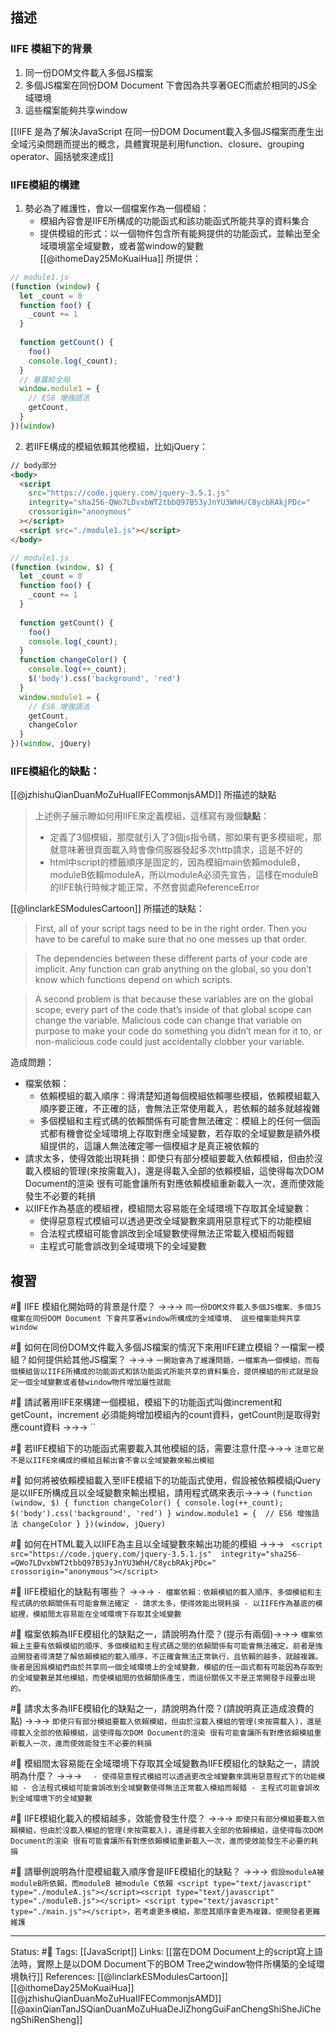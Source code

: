 ## 描述

### IIFE 模組下的背景

1. 同一份DOM文件載入多個JS檔案
2. 多個JS檔案在同份DOM Document 下會因為共享著GEC而處於相同的JS全域環境
3. 這些檔案能夠共享window

[[IIFE 是為了解決JavaScript 在同一份DOM Document載入多個JS檔案而產生出全域污染問題而提出的概念，具體實現是利用function、closure、grouping operator、圓括號來達成]]



### IIFE模組的構建
1.  勢必為了維護性，會以一個檔案作為一個模組：
	- 模組內容會是IIFE所構成的功能函式和該功能函式所能共享的資料集合
	- 提供模組的形式：以一個物件包含所有能夠提供的功能函式，並輸出至全域環境當全域變數，或者當window的變數
[[@ithomeDay25MoKuaiHua]] 所提供：
```js
// module1.js
(function (window) {
  let _count = 0
  function foo() {
    _count += 1
  }
  
  function getCount() {
    foo()
    console.log(_count);
  }
  // 暴露給全局
  window.module1 = {
    // ES6 增強語法
    getCount,
  }
})(window)
```

2. 若IIFE構成的模組依賴其他模組，比如jQuery：
```html
// body部分
<body>
  <script
    src="https://code.jquery.com/jquery-3.5.1.js"
    integrity="sha256-QWo7LDvxbWT2tbbQ97B53yJnYU3WhH/C8ycbRAkjPDc="
    crossorigin="anonymous"
  ></script>
  <script src="./module1.js"></script>
</body>
```

```js
// module1.js
(function (window, $) {
  let _count = 0
  function foo() {
    _count += 1
  }
  
  function getCount() {
    foo()
    console.log(_count);
  }
  function changeColor() {
    console.log(++_count);
    $('body').css('background', 'red')
  }
  window.module1 = {
    // ES6 增強語法
    getCount,
    changeColor
  }
})(window, jQuery)
```


### IIFE模組化的缺點：
[[@jzhishuQianDuanMoZuHuaIIFECommonjsAMD]] 所描述的缺點
> 上述例子展示瞭如何用IIFE來定義模組，這樣寫有幾個**缺點**：
> 
> -   定義了3個模組，那麼就引入了3個js指令碼，那如果有更多模組呢，那就意味著很頁面載入時會像伺服器發起多次http請求，這是不好的
> -   html中script的標籤順序是固定的，因為模組main依賴moduleB，moduleB依賴moduleA，所以moduleA必須先宣告，這樣在moduleB的IIFE執行時候才能正常，不然會拋處ReferenceError

[[@linclarkESModulesCartoon]] 所描述的缺點：
> First, all of your script tags need to be in the right order. Then you have to be careful to make sure that no one messes up that order.

> The dependencies between these different parts of your code are implicit. Any function can grab anything on the global, so you don’t know which functions depend on which scripts.

> A second problem is that because these variables are on the global scope, every part of the code that’s inside of that global scope can change the variable. Malicious code can change that variable on purpose to make your code do something you didn’t mean for it to, or non-malicious code could just accidentally clobber your variable.

造成問題：
- 檔案依賴：
	- 依賴模組的載入順序：得清楚知道每個模組依賴哪些模組，依賴模組載入順序要正確，不正確的話，會無法正常使用載入，若依賴的越多就越複雜
	- 多個模組和主程式碼的依賴關係有可能會無法確定：模組上的任何一個函式都有機會從全域環境上存取對應全域變數，若存取的全域變數是額外模組提供的，這讓人無法確定哪一個模組才是真正被依賴的
- 請求太多，使得效能出現耗損：即使只有部分模組要載入依賴模組，但由於沒載入模組的管理(來按需載入)，還是得載入全部的依賴模組，這使得每次DOM Document的渲染 很有可能會讓所有對應依賴模組重新載入一次，進而使效能發生不必要的耗損
- 以IIFE作為基底的模組裡，模組間太容易能在全域環境下存取其全域變數：
	- 使得惡意程式模組可以透過更改全域變數來調用惡意程式下的功能模組
	- 合法程式模組可能會誤改到全域變數使得無法正常載入模組而報錯
	- 主程式可能會誤改到全域環境下的全域變數


## 複習
#🧠 IIFE 模組化開始時的背景是什麼？ ->->-> `同一份DOM文件載入多個JS檔案、多個JS檔案在同份DOM Document 下會共享著window所構成的全域環境、 這些檔案能夠共享window`
<!--SR:!2023-04-10,157,250-->


#🧠 如何在同份DOM文件載入多個JS檔案的情況下來用IIFE建立模組？一檔案一模組？如何提供給其他JS檔案？  ->->-> `一開始會為了維護問題，一檔案為一個模組，而每個模組皆以IIFE所構成的功能函式和該功能函式所能共享的資料集合，提供模組的形式就是設定一個全域變數或者替window物件增加屬性就能`
<!--SR:!2022-12-26,89,230-->


#🧠 請試著用IIFE來構建一個模組，模組下的功能函式叫做increment和getCount，increment 必須能夠增加模組內的count資料，getCount則是取得對應count資料  ->->-> ``
<!--SR:!2022-11-15,71,250-->


#🧠 若IIFE模組下的功能函式需要載入其他模組的話，需要注意什麼->->-> `注意它是不是以IIFE來構成的模組且輸出會不會以全域變數來輸出模組`
<!--SR:!2023-04-19,163,250-->


#🧠 如何將被依賴模組載入至IIFE模組下的功能函式使用，假設被依賴模組jQuery是以IIFE所構成且以全域變數來輸出模組，請用程式碼來表示->->-> `(function (window, $) { function changeColor() { console.log(++_count);  $('body').css('background', 'red') } window.module1 = {  // ES6 增強語法 changeColor } })(window, jQuery)`
<!--SR:!2023-01-29,113,250-->

#🧠 如何在HTML載入以IIFE為主且以全域變數來輸出功能的模組 ->->-> ` <script  src="https://code.jquery.com/jquery-3.5.1.js"  integrity="sha256-=QWo7LDvxbWT2tbbQ97B53yJnYU3WhH/C8ycbRAkjPDc=" crossorigin="anonymous"></script>`
<!--SR:!2022-11-14,70,250-->

#🧠  IIFE模組化的缺點有哪些？ ->->-> `- 檔案依賴：依賴模組的載入順序、多個模組和主程式碼的依賴關係有可能會無法確定 - 請求太多，使得效能出現耗損 - 以IIFE作為基底的模組裡，模組間太容易能在全域環境下存取其全域變數 `
<!--SR:!2022-11-22,12,248-->


#🧠 檔案依賴為IIFE模組化的缺點之一，請說明為什麼？(提示有兩個)->->-> `檔案依賴上主要有依賴模組的順序、多個模組和主程式碼之間的依賴關係有可能會無法確定。前者是強迫開發者得清楚了解依賴模組的載入順序，不正確會無法正常執行，且依賴的越多，就越複雜。後者是因爲模組們由於共享同一個全域環境上的全域變數，模組的任一函式都有可能因為存取到的全域變數是其他模組，而使模組間的依賴關係產生，而這份關係又不是正常開發手段要出現的。`
<!--SR:!2022-11-21,11,248-->



#🧠 請求太多為IIFE模組化的缺點之一，請說明為什麼？(請說明真正造成浪費的點) ->->-> `即使只有部分模組要載入依賴模組，但由於沒載入模組的管理(來按需載入)，還是得載入全部的依賴模組，這使得每次DOM Document的渲染 很有可能會讓所有對應依賴模組重新載入一次，進而使效能發生不必要的耗損`
<!--SR:!2022-11-29,17,248-->



#🧠 模組間太容易能在全域環境下存取其全域變數為IIFE模組化的缺點之一，請說明為什麼？  ->->-> `	- 使得惡意程式模組可以透過更改全域變數來調用惡意程式下的功能模組 - 合法程式模組可能會誤改到全域變數使得無法正常載入模組而報錯 - 主程式可能會誤改到全域環境下的全域變數`
<!--SR:!2022-11-12,6,248-->




#🧠 IIFE模組化載入的模組越多，效能會發生什麼？ ->->-> `即使只有部分模組要載入依賴模組，但由於沒載入模組的管理(來按需載入)，還是得載入全部的依賴模組，這使得每次DOM Document的渲染 很有可能會讓所有對應依賴模組重新載入一次，進而使效能發生不必要的耗損`
<!--SR:!2022-11-25,14,248-->



#🧠 請舉例說明為什麼模組載入順序會是IIFE模組化的缺點？ ->->-> `假設moduleA被moduleB所依賴，而moduleB 被module C依賴 <script type="text/javascript" type="./moduleA.js"></script><script type="text/javascript" type="./moduleB.js"></script> <script type="text/javascript" type="./main.js"></script>，若考慮更多模組，那麼其順序會更為複雜，使開發者更難維護`
<!--SR:!2022-11-23,12,248-->




---
Status: #🌱 
Tags:
[[JavaScript]] 
Links:
[[當在DOM Document上的script寫上語法時，實際上是以DOM Document下的BOM Tree之window物件所構築的全域環境執行]]
References:
[[@linclarkESModulesCartoon]]
[[@ithomeDay25MoKuaiHua]]
[[@jzhishuQianDuanMoZuHuaIIFECommonjsAMD]][[@axinQianTanJSQianDuanMoZuHuaDeJiZhongGuiFanChengShiSheJiChengShiRenSheng]]